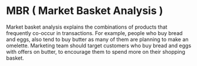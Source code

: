 # MBR ( Market Basket Analysis )
Market basket analysis explains the combinations of products that frequently co-occur in transactions. For example, people who buy bread and eggs, also tend to buy butter as many of them are planning to make an omelette. Marketing team should target customers who buy bread and eggs with offers on butter, to encourage them to spend more on their shopping basket.
